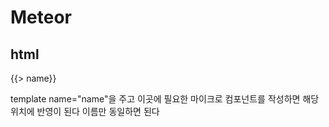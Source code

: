 # Meteor
## html
{{> name}}

template name="name"을 주고 이곳에 필요한 마이크로 컴포넌트를 작성하면 해당 위치에 반영이 된다
이름만 동일하면 된다
